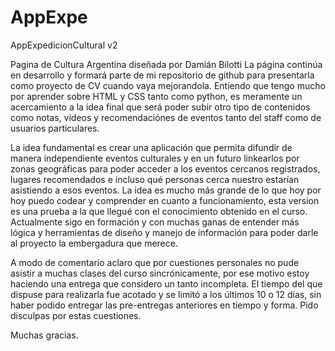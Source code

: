 # AppExpe
AppExpedicionCultural v2

Pagina de Cultura Argentina diseñada por Damián Bilotti
La página continúa en desarrollo y formará parte de mi repositorio de github para presentarla como proyecto de CV cuando vaya mejorandola.
Entiendo que tengo mucho por aprender sobre HTML y CSS tanto como python, es meramente un acercamiento a la idea final que será poder subir otro tipo de contenidos como notas,
videos y recomendaciónes de eventos tanto del staff como de usuarios particulares.

La idea fundamental es crear una aplicación que permita difundir de manera independiente eventos culturales y en un futuro linkearlos por zonas geográficas para poder 
acceder a los eventos cercanos registrados, lugares recomendados e incluso qué personas cerca nuestro estarían asistiendo a esos eventos. La idea es mucho más grande de lo que hoy
por hoy puedo codear y comprender en cuanto a funcionamiento, esta version es una prueba a la que llegué con el conocimiento obtenido en el curso. Actualmente sigo en formación 
y con muchas ganas de entender más lógica y herramientas de diseño y manejo de información para poder darle al proyecto la embergadura que merece. 

A modo de comentario aclaro que por cuestiones personales no pude asistir a muchas clases del curso sincrónicamente, por ese motivo estoy haciendo una entrega que considero un 
tanto incompleta. El tiempo del que dispuse para realizarla fue acotado y se limitó a los últimos 10 o 12 días, sin haber podido entregar las pre-entregas anteriores en tiempo 
y forma. Pido disculpas por estas cuestiones.

Muchas gracias.
